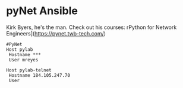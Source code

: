# pyNet Ansible


Kirk Byers, he's the man. Check out his courses:
rPython for Network Engineers](https://pynet.twb-tech.com/)

~~~
#PyNet
Host pylab
 Hostname ***
 User mreyes

Host pylab-telnet
 Hostname 184.105.247.70
 User 
~~~
